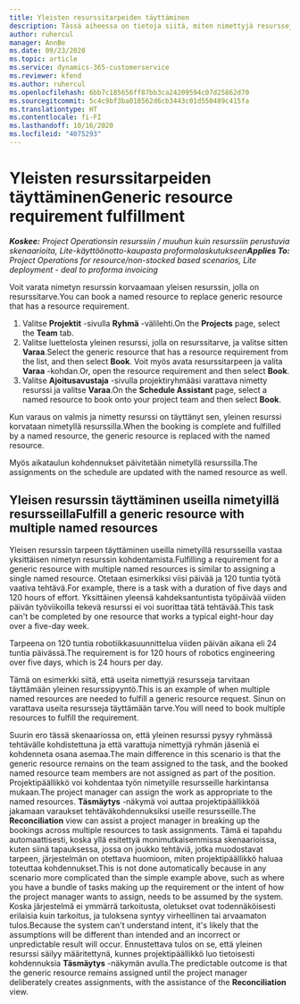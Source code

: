 ```yaml
---
title: Yleisten resurssitarpeiden täyttäminen
description: Tässä aiheessa on tietoja siitä, miten nimettyjä resursseja varataan yleistä resurssitarvetta varten.
author: ruhercul
manager: AnnBe
ms.date: 09/23/2020
ms.topic: article
ms.service: dynamics-365-customerservice
ms.reviewer: kfend
ms.author: ruhercul
ms.openlocfilehash: 6bb7c185656ff87bb3ca24209594c07d25862d70
ms.sourcegitcommit: 5c4c9bf3ba018562d6cb3443c01d550489c415fa
ms.translationtype: HT
ms.contentlocale: fi-FI
ms.lasthandoff: 10/16/2020
ms.locfileid: "4075293"
---
```

# <a name="generic-resource-requirement-fulfillment"></a><span data-ttu-id="3dbc8-103">Yleisten resurssitarpeiden täyttäminen</span><span class="sxs-lookup"><span data-stu-id="3dbc8-103">Generic resource requirement fulfillment</span></span>

<span data-ttu-id="3dbc8-104">_**Koskee:** Project Operationsin resurssiin / muuhun kuin resurssiin perustuvia skenaarioita, Lite-käyttöönotto-kaupasta proformalaskutukseen_</span><span class="sxs-lookup"><span data-stu-id="3dbc8-104">_**Applies To:** Project Operations for resource/non-stocked based scenarios, Lite deployment - deal to proforma invoicing_</span></span>

<span data-ttu-id="3dbc8-105">Voit varata nimetyn resurssin korvaamaan yleisen resurssin, jolla on resurssitarve.</span><span class="sxs-lookup"><span data-stu-id="3dbc8-105">You can book a named resource to replace generic resource that has a resource requirement.</span></span>

1. <span data-ttu-id="3dbc8-106">Valitse **Projektit** -sivulla **Ryhmä** -välilehti.</span><span class="sxs-lookup"><span data-stu-id="3dbc8-106">On the **Projects** page, select the **Team** tab.</span></span>
2. <span data-ttu-id="3dbc8-107">Valitse luettelosta yleinen resurssi, jolla on resurssitarve, ja valitse sitten **Varaa**.</span><span class="sxs-lookup"><span data-stu-id="3dbc8-107">Select the generic resource that has a resource requirement from the list, and then select **Book**.</span></span> <span data-ttu-id="3dbc8-108">Voit myös avata resurssitarpeen ja valita **Varaa** -kohdan.</span><span class="sxs-lookup"><span data-stu-id="3dbc8-108">Or, open the resource requirement and then select **Book**.</span></span>
3. <span data-ttu-id="3dbc8-109">Valitse **Ajoitusavustaja** -sivulla projektiryhmääsi varattava nimetty resurssi ja valitse **Varaa**.</span><span class="sxs-lookup"><span data-stu-id="3dbc8-109">On the **Schedule Assistant** page, select a named resource to book onto your project team and then select **Book**.</span></span>

<span data-ttu-id="3dbc8-110">Kun varaus on valmis ja nimetty resurssi on täyttänyt sen, yleinen resurssi korvataan nimetyllä resurssilla.</span><span class="sxs-lookup"><span data-stu-id="3dbc8-110">When the booking is complete and fulfilled by a named resource, the generic resource is replaced with the named resource.</span></span>

<span data-ttu-id="3dbc8-111">Myös aikataulun kohdennukset päivitetään nimetyllä resurssilla.</span><span class="sxs-lookup"><span data-stu-id="3dbc8-111">The assignments on the schedule are updated with the named resource as well.</span></span>

## <a name="fulfill-a-generic-resource-with-multiple-named-resources"></a><span data-ttu-id="3dbc8-112">Yleisen resurssin täyttäminen useilla nimetyillä resursseilla</span><span class="sxs-lookup"><span data-stu-id="3dbc8-112">Fulfill a generic resource with multiple named resources</span></span>
<span data-ttu-id="3dbc8-113">Yleisen resurssin tarpeen täyttäminen useilla nimetyillä resursseilla vastaa yksittäisen nimetyn resurssin kohdentamista.</span><span class="sxs-lookup"><span data-stu-id="3dbc8-113">Fulfilling a requirement for a generic resource with multiple named resources is similar to assigning a single named resource.</span></span> <span data-ttu-id="3dbc8-114">Otetaan esimerkiksi viisi päivää ja 120 tuntia työtä vaativa tehtävä.</span><span class="sxs-lookup"><span data-stu-id="3dbc8-114">For example, there is a task with a duration of five days and 120 hours of effort.</span></span> <span data-ttu-id="3dbc8-115">Yksittäinen yleensä kahdeksantuntista työpäivää viiden päivän työviikoilla tekevä resurssi ei voi suorittaa tätä tehtävää.</span><span class="sxs-lookup"><span data-stu-id="3dbc8-115">This task can't be completed by one resource that works a typical eight-hour day over a five-day week.</span></span> 

<span data-ttu-id="3dbc8-116">Tarpeena on 120 tuntia robotiikkasuunnittelua viiden päivän aikana eli 24 tuntia päivässä.</span><span class="sxs-lookup"><span data-stu-id="3dbc8-116">The requirement is for 120 hours of robotics engineering over five days, which is 24 hours per day.</span></span>

<span data-ttu-id="3dbc8-117">Tämä on esimerkki siitä, että useita nimettyjä resursseja tarvitaan täyttämään yleinen resurssipyyntö.</span><span class="sxs-lookup"><span data-stu-id="3dbc8-117">This is an example of when multiple named resources are needed to fulfill a generic resource request.</span></span> <span data-ttu-id="3dbc8-118">Sinun on varattava useita resursseja täyttämään tarve.</span><span class="sxs-lookup"><span data-stu-id="3dbc8-118">You will need to book multiple resources to fulfill the requirement.</span></span>

<span data-ttu-id="3dbc8-119">Suurin ero tässä skenaariossa on, että yleinen resurssi pysyy ryhmässä tehtävälle kohdistettuna ja että varattuja nimettyjä ryhmän jäseniä ei kohdenneta osana asemaa.</span><span class="sxs-lookup"><span data-stu-id="3dbc8-119">The main difference in this scenario is that the generic resource remains on the team assigned to the task, and the booked named resource team members are not assigned as part of the position.</span></span> <span data-ttu-id="3dbc8-120">Projektipäällikkö voi kohdentaa työn nimetyille resursseille harkintansa mukaan.</span><span class="sxs-lookup"><span data-stu-id="3dbc8-120">The project manager can assign the work as appropriate to the named resources.</span></span> <span data-ttu-id="3dbc8-121">**Täsmäytys** -näkymä voi auttaa projektipäällikköä jakamaan varaukset tehtäväkohdennuksiksi useille resursseille.</span><span class="sxs-lookup"><span data-stu-id="3dbc8-121">The **Reconciliation** view can assist a project manager in breaking up the bookings across multiple resources to task assignments.</span></span> <span data-ttu-id="3dbc8-122">Tämä ei tapahdu automaattisesti, koska yllä esitettyä monimutkaisemmissa skenaarioissa, kuten siinä tapauksessa, jossa on joukko tehtäviä, jotka muodostavat tarpeen, järjestelmän on otettava huomioon, miten projektipäällikkö haluaa toteuttaa kohdennukset.</span><span class="sxs-lookup"><span data-stu-id="3dbc8-122">This is not done automatically because in any scenario more complicated than the simple example above, such as where you have a bundle of tasks making up the requirement or the intent of how the project manager wants to assign, needs to be assumed by the system.</span></span> <span data-ttu-id="3dbc8-123">Koska järjestelmä ei ymmärrä tarkoitusta, oletukset ovat todennäköisesti erilaisia kuin tarkoitus, ja tuloksena syntyy virheellinen tai arvaamaton tulos.</span><span class="sxs-lookup"><span data-stu-id="3dbc8-123">Because the system can't understand intent, it's likely that the assumptions will be different than intended and an incorrect or unpredictable result will occur.</span></span> <span data-ttu-id="3dbc8-124">Ennustettava tulos on se, että yleinen resurssi säilyy määritettynä, kunnes projektipäällikkö luo tietoisesti kohdennuksia **Täsmäytys** -näkymän avulla.</span><span class="sxs-lookup"><span data-stu-id="3dbc8-124">The predictable outcome is that the generic resource remains assigned until the project manager deliberately creates assignments, with the assistance of the **Reconciliation** view.</span></span>


